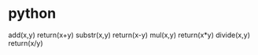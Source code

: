 # python
add(x,y)
return(x+y)
substr(x,y)
return(x-y)
mul(x,y)
return(x*y)
divide(x,y)
return(x/y)



